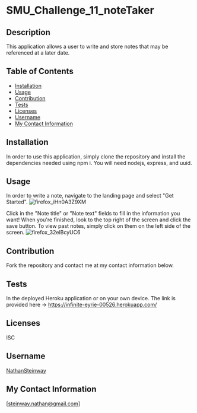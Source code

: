   # SMU_Challenge_11_noteTaker
  ## Description
This application allows a user to write and store notes that may be referenced at a later date.

  ## Table of Contents

  * [Installation](#Installation)
  * [Usage](#Usage)
  * [Contribution](#Contribution)
  * [Tests](#Tests)
  * [Licenses](#Licenses)
  * [Username](#Username)
  * [My Contact Information](#My-Contact-Information)

  ## Installation
In order to use this application, simply clone the repository and install the dependencies needed using npm i. You will need nodejs, express, and uuid.
  ## Usage
In order to write a note, navigate to the landing page and select "Get Started". 
![firefox_iHn0A3Z9XM](https://user-images.githubusercontent.com/93408466/152902898-f4f8bdc0-f4d9-4142-b8d7-e16062781313.png)

Click in the "Note title" or "Note text" fields to fill in the information you want! When you're finished, look to the top right of the screen and click the save button. To view past notes, simply click on them on the left side of the screen. 
![firefox_32elBcyUC6](https://user-images.githubusercontent.com/93408466/152902913-80b4f8de-03fa-441a-856d-17686febc741.png)

  ## Contribution
Fork the repository and contact me at my contact information below.
  ## Tests
In the deployed Heroku application or on your own device. The link is provided here -> https://infinite-eyrie-00526.herokuapp.com/
  ## Licenses
ISC


  ## Username
[NathanSteinway](https://www.github.com/NathanSteinway)
  ## My Contact Information
[steinway.nathan@gmail.com]
